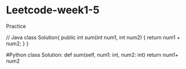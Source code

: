 # Leetcode-week1-5
Practice


// Java
class Solution{
 public int sum(int num1, int num2) {
  return num1 + num2;
 }
}

#Python
class Solution:
 def sum(self, num1: int, num2: int)
   return num1+ num2
